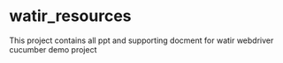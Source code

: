 # watir_resources
This project contains all ppt and supporting docment for watir webdriver cucumber demo project
